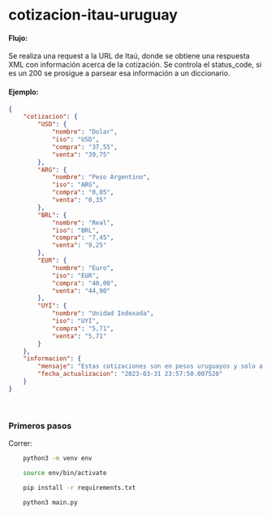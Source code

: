 # cotizacion-itau-uruguay

#### Flujo:
Se realiza una request a la URL de Itaú, donde se obtiene una respuesta XML con información acerca de la cotización. Se controla el status_code, si es un 200 se prosigue a parsear esa información a un diccionario. 
<br>

#### Ejemplo:
```json
{
    "cotizacion": {
        "USD": {
            "nombre": "Dolar",
            "iso": "USD",
            "compra": "37,55",
            "venta": "39,75"
        },
        "ARG": {
            "nombre": "Peso Argentino",
            "iso": "ARG",
            "compra": "0,05",
            "venta": "0,35"
        },
        "BRL": {
            "nombre": "Real",
            "iso": "BRL",
            "compra": "7,45",
            "venta": "9,25"
        },
        "EUR": {
            "nombre": "Euro",
            "iso": "EUR",
            "compra": "40,00",
            "venta": "44,90"
        },
        "UYI": {
            "nombre": "Unidad Indexada",
            "iso": "UYI",
            "compra": "5,71",
            "venta": "5,71"
        }
    },
    "informacion": {
        "mensaje": "Estas cotizaciones son en pesos uruguayos y solo a titulo informativo",
        "fecha_actualizacion": "2023-03-31 23:57:50.007520"
    }
}
```
<br>

### Primeros pasos
Correr:
```bash
    python3 -m venv env
```

```bash
    source env/bin/activate 
```

```bash
    pip install -r requirements.txt
```

```bash
    python3 main.py
```

